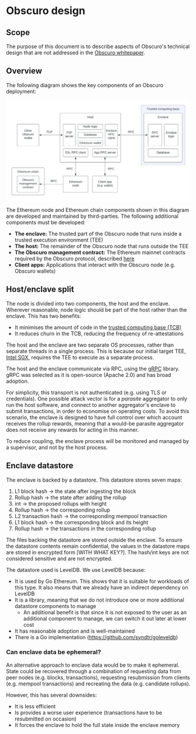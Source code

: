 # Obscuro design

## Scope

The purpose of this document is to describe aspects of Obscuro's technical design that are not addressed in the 
[Obscuro whitepaper](https://whitepaper.obscu.ro/).

## Overview

The following diagram shows the key components of an Obscuro deployment:

![architecture diagram](./obscuro_arch.jpeg)

The Ethereum node and Ethereum chain components shown in this diagram are developed and maintained by third-parties. 
The following additional components must be developed:

* **The enclave:** The trusted part of the Obscuro node that runs inside a trusted execution environment (TEE)
* **The host:** The remainder of the Obscuro node that runs outside the TEE
* **The Obscuro management contract:** The Ethereum mainnet contracts required by the Obscuro protocol, described 
  [here](https://whitepaper.obscu.ro/obscuro-whitepaper/l1-contracts)
* **Client apps:** Applications that interact with the Obscuro node (e.g. Obscuro wallets)

## Host/enclave split

The node is divided into two components, the host and the enclave. Wherever reasonable, node logic should be part of 
the host rather than the enclave. This has two benefits:

* It minimises the amount of code in the 
  [trusted computing base (TCB)](https://en.wikipedia.org/wiki/Trusted_computing_base)
* It reduces churn in the TCB, reducing the frequency of re-attestations

The host and the enclave are two separate OS processes, rather than separate threads in a single process. This is 
because our initial target TEE, [Intel SGX](https://en.wikipedia.org/wiki/Software_Guard_Extensions), requires the 
TEE to execute as a separate process.

The host and the enclave communicate via RPC, using the [gRPC](https://grpc.io/) library. gRPC was selected as it is
open-source (Apache 2.0) and has broad adoption.

For simplicity, this transport is not authenticated (e.g. using TLS or credentials). One possible attack vector is for
a _parasite_ aggregator to only run the host software, and connect to another aggregator's enclave to submit
transactions, in order to economise on operating costs. To avoid this scenario, the enclave is designed to have full
control over which account receives the rollup rewards, meaning that a would-be parasite aggregator does not receive
any rewards for acting in this manner.

To reduce coupling, the enclave process will be monitored and managed by a supervisor, and not by the host process.

## Enclave datastore

The enclave is backed by a datastore. This datastore stores seven maps:

1. L1 block hash -> the state after ingesting the block
2. Rollup hash -> the state after adding the rollup
3. int -> the proposed rollups with height <int>
4. Rollup hash -> the corresponding rollup
5. L2 transaction hash -> the corresponding mempool transaction
6. L1 block hash -> the corresponding block and its height
7. Rollup hash -> the transactions in the corresponding rollup

The files backing the datastore are stored outside the enclave. To ensure the datastore contents remain confidential, 
the values in the datastore maps are stored in encrypted form [WITH WHAT KEY?]. The hash/int keys are not considered 
sensitive and are not encrypted.

The datastore used is LevelDB. We use LevelDB because:

* It is used by Go Ethereum. This shows that it is suitable for workloads of this type. It also means that we already 
  have an indirect dependency on LevelDB
* It is a library, meaning that we do not introduce one or more additional datastore components to manage
  * An additional benefit is that since it is not exposed to the user as an additional component to manage, we can 
    switch it out later at lower cost
* It has reasonable adoption and is well-maintained
* There is a Go implementation (https://github.com/syndtr/goleveldb)

### Can enclave data be ephemeral?

An alternative approach to enclave data would be to make it ephemeral. State could be recovered through a combination 
of requesting data from peer nodes (e.g. blocks, transactions), requesting resubmission from clients (e.g. mempool 
transactions) and recreating the data (e.g. candidate rollups).

However, this has several downsides:

* It is less efficient
* Is provides a worse user experience (transactions have to be resubmitted on occasion)
* It forces the enclave to hold the full state inside the enclave memory
